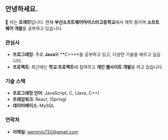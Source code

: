## 안녕하세요.

👋 저는 **조재민**입니다. 현재 **부산소프트웨어마이스터고등학교**에서 재학 중이며 **소프트웨어 개발**을 공부하고 있습니다.
### 관심사

- **프로그래밍**: 주로 **Java**와 **C++**을 공부하고 있고, 다양한 기술을 배우고 싶습니다.
- **프로젝트**: 최근에는 **학교 프로젝트**에 참여하고 **개인 웹사이트 개발**을 하고 있습니다.

### 기술 스택

- **프로그래밍 언어**: JavaScript, C, (Java, C++)
- **프레임워크**: React, (Spring)
- **데이터베이스**: MySQL

### 연락처

- **이메일**: [jaeminjo732@gmail.com](mailto:jaeminjo732@gmail.com)
